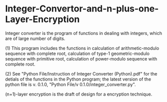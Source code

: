 # Integer-Convertor-and-n-plus-one-Layer-Encryption
Integer converter is the program of functions in dealing with integers, which are of large number of digits. 

(1) This program includes the functions in calculation of arithmetic-modulo sequence with complete root, calculation of type-1 geometric-modulo sequence with primitive root, calculation of power-modulo sequence with complete root.

(2) See "Python File/Instruction of Integer Converter (Python).pdf" for the detials of the functions in the Python program; the latest version of the python file is v. 0.1.0, "Python File/v 0.1.0/integer_converter.py".


(n+1)-layer encryption is the draft of design for a encryption technique. 
